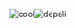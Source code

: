![cool](https://docs-api-qa.cloudlabs.ai/repos/raw.githubusercontent.com/DeepaliDhomne/Sample_JsonFile/main/foldertitle/images/image-(2).png?token=8b2t1Sg45N8JBe8QNwBlyhJq)![depali](https://docs-api-qa.cloudlabs.ai/repos/raw.githubusercontent.com/DeepaliDhomne/Sample_JsonFile/main/foldertitle/images/homeAzure.png?token=8b2t1Sg45N8JBe8QNwBlyhJq)